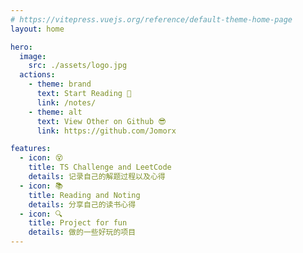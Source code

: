 ```yaml
---
# https://vitepress.vuejs.org/reference/default-theme-home-page
layout: home

hero:
  image: 
    src: ./assets/logo.jpg
  actions:
    - theme: brand
      text: Start Reading 🧐
      link: /notes/
    - theme: alt
      text: View Other on Github 😎
      link: https://github.com/Jomorx

features:
  - icon: 😵
    title: TS Challenge and LeetCode 
    details: 记录自己的解题过程以及心得
  - icon: 📚
    title: Reading and Noting 
    details: 分享自己的读书心得
  - icon: 🔍
    title: Project for fun 
    details: 做的一些好玩的项目
---
```


